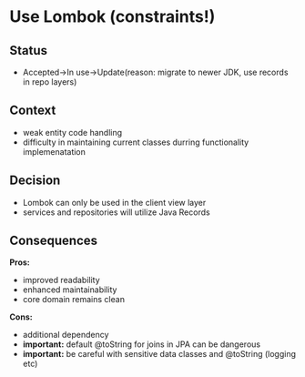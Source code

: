 # Use Lombok (constraints!)

## Status

- Accepted->In use->Update(reason: migrate to newer JDK, use records in repo layers)

## Context

- weak entity code handling
- difficulty in maintaining current classes durring functionality implemenatation

## Decision

- Lombok can only be used in the client view layer
- services and repositories will utilize Java Records

## Consequences

**Pros:**

- improved readability
- enhanced maintainability
- core domain remains clean

**Cons:**

- additional dependency
- **important:** default @toString for joins in JPA can be dangerous
- **important:** be careful with sensitive data classes and @toString (logging etc) 